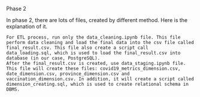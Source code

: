 Phase 2

In phase 2, there are lots of files, created by different method. Here is the explanation of it.

    For ETL process, run only the data_cleaning.ipynb file. This file perform data cleaning and load the final data into the csv file called final_result.csv. This file also create a script call data_loading.sql, which is used to load the final_result.csv into database (in our case, PostgreSQL).
    After the final_result.csv is created, use data_staging.ipynb file. This file will create these files: covid19_metrics_dimension.csv, date_dimension.csv, province_dimension.csv and vaccination_dimension.csv. In addition, it will create a script called dimension_creating.sql, which is used to create relational schema in DBMS.
